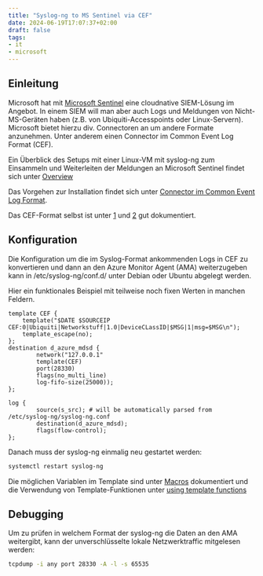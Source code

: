 ```yaml
---
title: "Syslog-ng to MS Sentinel via CEF"
date: 2024-06-19T17:07:37+02:00
draft: false
tags:
- it
- microsoft
---
```


## Einleitung

Microsoft hat mit [Microsoft
Sentinel](https://learn.microsoft.com/de-de/azure/sentinel/overview?tabs=azure-portal)
eine cloudnative SIEM-Lösung im Angebot. In einem SIEM will man aber auch Logs
und Meldungen von Nicht-MS-Geräten haben (z.B. von Ubiquiti-Accesspoints oder
Linux-Servern). Microsoft bietet hierzu div. Connectoren an um andere Formate
anzunehmen. Unter anderem einen Connector im Common Event Log Format (CEF).

Ein Überblick des Setups mit einer Linux-VM mit syslog-ng zum Einsammeln und
Weiterleiten der Meldungen an Microsoft Sentinel findet sich unter
[Overview](https://learn.microsoft.com/en-us/azure/sentinel/cef-syslog-ama-overview?tabs=single)

Das Vorgehen zur Installation findet sich unter [Connector im Common Event Log
Format](https://learn.microsoft.com/en-us/azure/sentinel/connect-cef-syslog-ama?tabs=portal).

Das CEF-Format selbst ist unter
[1](https://www.microfocus.com/documentation/arcsight/arcsight-smartconnectors-8.3/cef-implementation-standard/Content/CEF/Chapter%201%20What%20is%20CEF.htm)
und
[2](https://www.microfocus.com/documentation/arcsight/arcsight-smartconnectors-8.3/cef-implementation-standard/Content/CEF/Chapter%202%20ArcSight%20Extension.htm#_Toc494359739)
gut dokumentiert.


## Konfiguration

Die Konfiguration um die im Syslog-Format ankommenden Logs in CEF zu
konvertieren und dann an den Azure Monitor Agent (AMA) weiterzugeben kann in
/etc/syslog-ng/conf.d/ unter Debian oder Ubuntu abgelegt werden.

Hier ein funktionales Beispiel mit teilweise noch fixen Werten in manchen Feldern.

```
template CEF {
    template("$DATE $SOURCEIP CEF:0|Ubiquiti|Networkstuff|1.0|DeviceCLassID|$MSG|1|msg=$MSG\n");
    template_escape(no);
};
destination d_azure_mdsd {
        network("127.0.0.1"
        template(CEF)
        port(28330)
        flags(no_multi_line)
        log-fifo-size(25000));
};

log {
        source(s_src); # will be automatically parsed from /etc/syslog-ng/syslog-ng.conf
        destination(d_azure_mdsd);
        flags(flow-control);
};
```

Danach muss der syslog-ng einmalig neu gestartet werden:

```bash
systemctl restart syslog-ng
```

Die möglichen Variablen im Template sind unter
[Macros](https://axoflow.com/docs/axosyslog-core/chapter-manipulating-messages/customizing-message-format/reference-macros/)
dokumentiert und die Verwendung von Template-Funktionen unter [using template
functions](https://axoflow.com/docs/axosyslog-core/chapter-manipulating-messages/customizing-message-format/reference-macros/)

## Debugging

Um zu prüfen in welchem Format der syslog-ng die Daten an den AMA weitergibt,
kann der unverschlüsselte lokale Netzwerktraffic mitgelesen werden:

```bash
tcpdump -i any port 28330 -A -l -s 65535
```
